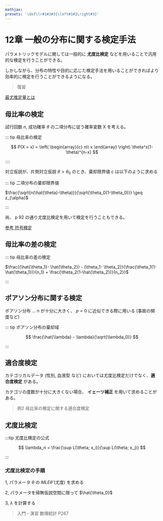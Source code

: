 ```yaml
---
mathjax:
presets: '\def\lr#1#2#3{\left#1#2\right#3}'
---
```


# 12章 一般の分布に関する検定手法

パラメトリックモデルに関しては一般的に **尤度比検定** などを用いることで汎用的な検定を行うことができる。

しかしながら、分布の特性や目的に応じた検定手法を用いることができればより効率的に検定を行うことができるようになる。

> 復習

[最尤推定量とは](https://www.ms.u-tokyo.ac.jp/~nakahiro/surijoho16/surijoho2.pdf)


## 母比率の検定

試行回数 $n$, 成功確率 $\theta$ の二項分布に従う確率変数 X を考える。

::: tip 母比率の検定

$$
P(X = x) = \left(
    \begin{array}{c}
        n\\
        x
        \end{array}
\right)
\theta^x(1-\theta)^{n-x}
$$

::::

対立仮説が、片側対立仮説 $\theta > \theta_0$ のとき、棄却限界値 c は以下のように求める

::: tip 二項分布の棄却限界値

$\frac{\sqrt{n(\hat{\theta}-\theta)}}{\sqrt{\theta_0(1-\theta_0)}} \geq z_{\alpha}$

:::

尚、 p 92 の通り尤度比検定を用いて検定を行うこともできる。

[参考 符号検定](https://statistics.co.jp/reference/Toukeigaku_Nyumon/nyumon8.pdf)

## 母比率の差の検定

::: tip 母比率の差の検定

$\frac{(\hat{\theta_1}- \hat{\theta_2}) - (\theta_1- \theta_2)}{\frac{\theta_1(1-\hat{\theta_1})}{n_1} + \frac{\theta_2(1-\hat{\theta_2})}{n_2}}$

:::

## ポアソン分布に関する検定

ポアソン分布 … n が十分に大きく、 $p = 0$ に近似できる際に用いる (事故の頻度など)

::: tip ポアソン分布の棄却域

$$
\frac{\hat{\lambda} - \lambda}{\sqrt{\lambda_0}}
$$

:::

## 適合度検定

カテゴリカルデータ (性別, 血液型 など) においては尤度比検定だけでなく、**適合度検定** がある。

カテゴリの度数が十分に大きくない場合、 **イェーツ補正** を用いて求めることがある。

> 例2 母比率の検定に関する適合度検定

## 尤度比検定
:::tip 尤度比検定の公式

$$
\lambda_n = \frac{\sup L(\theta; x_i)}{\sup L(\theta; x_j)}
$$

:::

### 尤度比検定の手順

1, パラメータ $\theta$ の ${MLE} \hat{\theta}$ (尤度) を求める

2, パラメータを帰無仮説空間に限って $\hat{\theta_0}$

3, $\lambda$ を計算する

> 入門・演習 数理統計 P267

